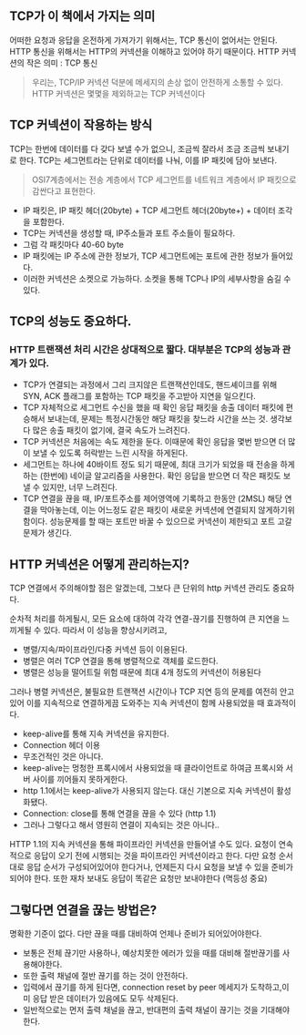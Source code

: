 ## TCP가 이 책에서 가지는 의미
어떠한 요청과 응답을 온전하게 가져가기 위해서는, TCP 통신이 없어서는 안된다.
HTTP 통신을 위해서는 HTTP의 커넥션을 이해하고 있어야 하기 때문이다.
HTTP 커넥션의 작은 의미 : TCP 통신

> 우리는, TCP/IP 커넥션 덕분에 메세지의 손상 없이 안전하게 소통할 수 있다.
> HTTP 커넥션은 몇몇을 제외하고는 TCP 커넥션이다

## TCP 커넥션이 작용하는 방식
TCP는 한번에 데이터를 다 갖다 보낼 수가 없으니, 조금씩 잘라서 조금 조금씩 보내기로 한다. 
TCP는 세그먼트라는 단위로 데이터를 나눠, 이를 IP 패킷에 담아 보낸다.
> OSI7계층에서는 전송 계층에서 TCP 세그먼트를 네트워크 계층에서 IP 패킷으로 감싼다고 표현한다.
- IP 패킷은, IP 패킷 헤더(20byte) + TCP 세그먼트 헤더(20byte+) + 데이터 조각을 포함한다.
- TCP는 커넥션을 생성할 때, IP주소들과 포트 주소들이 필요하다.
- 그럼 각 패킷마다 40-60 byte
- IP 패킷에는 IP 주소에 관한 정보가, TCP 세그먼트에는 포트에 관한 정보가 들어있다.
- 이러한 커넥션은 소켓으로 가능하다. 소켓을 통해 TCP나 IP의 세부사항을 숨길 수 있다. 

## TCP의 성능도 중요하다.
### HTTP 트랜잭션 처리 시간은 상대적으로 짧다. 대부분은 TCP의 성능과 관계가 있다.
- TCP가 연결되는 과정에서 그리 크지않은 트랜잭션인데도, 핸드셰이크를 위해 SYN, ACK 플래그를 포함하는 TCP 패킷을 주고받아 지연을 일으킨다.
- TCP 자체적으로 세그먼트 수신을 했을 때 확인 응답 패킷을 송출 데이터 패킷에 편승해서 보내는데, 문제는 특정시간동안 해당 패킷을 찾느라 시간을 쓰는 것. 생각보다 많은 송출 패킷이 없기에, 결국 속도가 느려진다.
- TCP 커넥션은 처음에는 속도 제한을 둔다. 이때문에 확인 응답을 몇번 받으면 더 많이 보낼 수 있도록 허락받는 느린 시작을 하게된다.
- 세그먼트는 하나에 40바이트 정도 되기 때문에, 최대 크기가 되었을 때 전송을 하게 하는 (한번에) 네이글 알고리즘을 사용한다. 확인 응답을 받으면 더 작은 패킷도 보낼 수 있지만, 너무 느려진다.
- TCP 연결을 끊을 때, IP/포트주소를 제어영역에 기록하고 한동안 (2MSL) 해당 연결을 막아놓는데, 이는 어느정도 같은 패킷이 새로운 커넥션에 연결되지 않게하기위함이다. 성능문제를 할 때는 포트만 바꿀 수 있으므로 커넥션이 제한되고 포트 고갈 문제가 생긴다.

## HTTP 커넥션은 어떻게 관리하는지? 
TCP 연결에서 주의해야할 점은 알겠는데, 그보다 큰 단위의 http 커넥션 관리도 중요하다.

순차적 처리를 하게될시, 모든 요소에 대하여 각각 연결-끊기를 진행하여 큰 지연을 느끼게될 수 있다.
따라서 이 성능을 향상시키려고,
- 병렬/지속/파이프라인/다중 커넥션 등이 이용된다.
- 병렬은 여러 TCP 연결을 통해 병렬적으로 객체를 로드한다.
- 병렬은 성능을 떨어트릴 위험 때문에 최대 4개 정도의 커넥션이 허용된다

그러나 병렬 커넥션은, 불필요한 트랜잭션 시간이나 TCP 지연 등의 문제를 여전히 안고있어 이를 지속적으로 연결하게끔 도와주는
지속 커넥션이 함께 사용되었을 때 효과적이다.

- keep-alive를 통해 지속 커넥션을 유지한다.
- Connection 헤더 이용
- 무조건적인 것은 아니다. 
- keep-alive는 멍청한 프록시에서 사용되었을 때 클라이언트로 하여금 프록시와 서버 사이를 끼어들지 못하게한다.
- http 1.1에서는 keep-alive가 사용되지 않는다. 대신 기본으로 지속 커넥션이 활성화됐다.
- Connection: close를 통해 연결을 끊을 수 있다 (http 1.1)
- 그러나 그렇다고 해서 영원히 연결이 지속되는 것은 아니다..

HTTP 1.1의 지속 커넥션을 통해 파이프라인 커넥션을 만들어낼 수도 있다. 
요청이 연속적으로 응답이 오기 전에 시행되는 것을 파이프라인 커넥션이라고 한다. 
다만 요청 순서대로 응답 순서가 구성되어있어야 한다거나, 언제든지 다시 요청을 보낼 수 있을 준비가 되어야 한다. 
또한 재차 보내도 응답이 똑같은 요청만 보내야한다 (멱등성 중요)

## 그렇다면 연결을 끊는 방법은? 
명확한 기준이 없다. 다만 끊을 때를 대비하여 언제나 준비가 되어있어야한다. 

- 보통은 전체 끊기만 사용하나, 예상치못한 에러가 있을 때를 대비해 절반끊기를 사용해야한다. 
- 또한 출력 채널에 절반 끊기를 하는 것이 안전하다. 
- 입력에서 끊기를 하게 된다면, connection reset by peer 메세지가 도착하고,이미 응답 받은 데이터가 있음에도 모두 삭제된다. 
- 일반적으로는 먼저 출력 채널을 끊고, 반대편의 출력 채널이 끊기는 것을 기대해야한다. 
